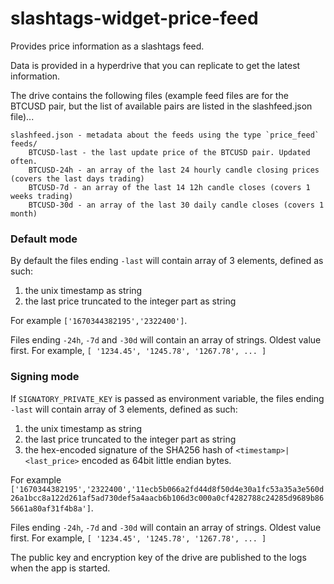 # slashtags-widget-price-feed

Provides price information as a slashtags feed.

Data is provided in a hyperdrive that you can replicate to get the latest information.

The drive contains the following files (example feed files are for the BTCUSD pair, but the list of available pairs are listed in the slashfeed.json file)...

```
slashfeed.json - metadata about the feeds using the type `price_feed`
feeds/
    BTCUSD-last - the last update price of the BTCUSD pair. Updated often.
    BTCUSD-24h - an array of the last 24 hourly candle closing prices (covers the last days trading)
    BTCUSD-7d - an array of the last 14 12h candle closes (covers 1 weeks trading)
    BTCUSD-30d - an array of the last 30 daily candle closes (covers 1 month)
```

### Default mode
By default the files ending `-last` will contain array of 3 elements, defined as such: 
1. the unix timestamp as string
2. the last price truncated to the integer part as string  

For example `['1670344382195','2322400']`.

Files ending `-24h`, `-7d` and `-30d` will contain an array of strings. Oldest value first. 
For example, `[ '1234.45', '1245.78', '1267.78', ... ]`

### Signing mode
If `SIGNATORY_PRIVATE_KEY` is passed as environment variable, the files ending `-last` will contain array of 3 elements, defined as such: 

1. the unix timestamp as string
2. the last price truncated to the integer part as string  
3. the hex-encoded signature of the SHA256 hash of `<timestamp>|<last_price>` encoded as 64bit little endian bytes. 

For example `['1670344382195','2322400','11ecb5b066a2fd44d8f50d4e30a1fc53a35a3e560d26a1bcc8a122d261af5ad730def5a4aacb6b106d3c000a0cf4282788c24285d9689b865661a80af31f4b8a']`.

Files ending `-24h`, `-7d` and `-30d` will contain an array of strings. Oldest value first. 
For example, `[ '1234.45', '1245.78', '1267.78', ... ]`

The public key and encryption key of the drive are published to the logs when the app is started.
